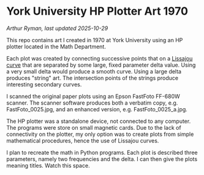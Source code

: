 # York University HP Plotter Art 1970
*Arthur Ryman, last updated 2025-10-29*

This repo contains art I created in 1970 at York University using an HP plotter located in
the Math Department.

Each plot was created by connecting successive points that on a
[Lissajou curve](https://en.wikipedia.org/wiki/Lissajous_curve) that are separated
by some large, fixed parameter delta value. 
Using a very small delta would produce a smooth curve. 
Using a large delta produces "string" art. 
The intersection points of the strings produce interesting secondary curves.

I scanned the original paper plots using an Epson FastFoto FF-680W scanner.
The scanner software produces both a verbatim copy, e.g. FastFoto_0025.jpg,
and an enhanced version, e.g. FastFoto_0025_a.jpg.

The HP plotter was a standalone device, not connected to any computer.
The programs were store on small magnetic cards.
Due to the lack of connectivity on the plotter, my only option was to create plots
from simple mathematical procedures, hence the use of Lissajou curves.

I plan to recreate the math in Python programs. 
Each plot is described three parameters, namely two frequencies and the delta.
I can then give the plots meaning titles.
Watch this space.
